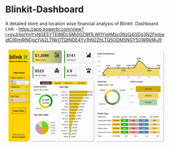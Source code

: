 # Blinkit-Dashboard
A detailed store and location wise financial analysis of Blinkit.
Dashboard Link - https://app.powerbi.com/view?r=eyJrIjoiYmYyNGE5YTEtMDc5Mi00ZWI1LWI1YjgtMzc0NzQ4ODg3N2FmIiwidCI6ImRlNDgzYjA2LTNkOTQtNDE4Yy1hN2ZhLTQ5ODM5NGY5OWRkMiJ9

![image alt](https://github.com/gouravsupakar/Blinkit-Dashboard/blob/main/Screenshot%202025-03-11%20121541.png?raw=true)
